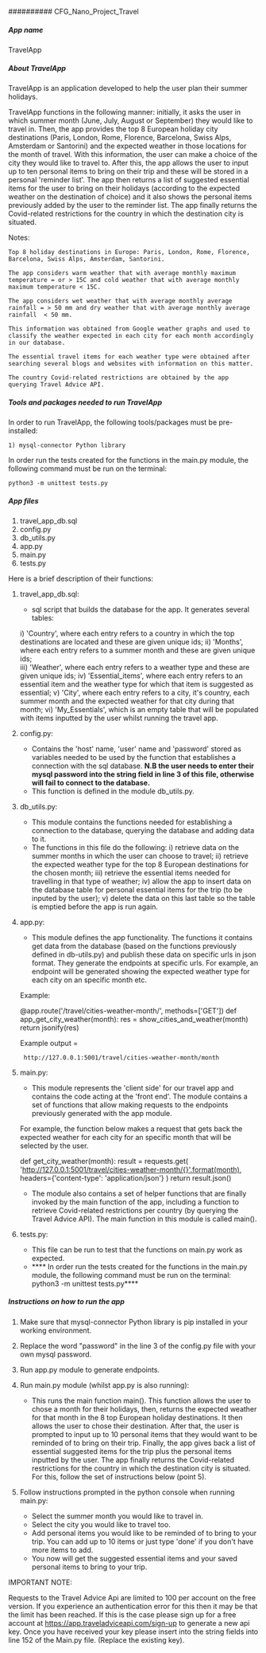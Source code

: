 ########## CFG_Nano_Project_Travel

##### App name

TravelApp

##### About TravelApp

TravelApp is an application developed to help the user plan their summer holidays.

TravelApp functions in the following manner: initially, it asks the user in which summer month (June, July, August or September) they would like to travel in. Then, the app provides the top 8 European holiday city destinations (Paris, London, Rome, Florence, Barcelona, Swiss Alps, Amsterdam or Santorini) and the expected weather in those locations for the month of travel. With this information, the user can make a choice of the city they would like to travel to. After this, the app allows the user to input up to ten personal items to bring on their trip and these will be stored in a personal 'reminder list'. The app then returns a list of suggested essential items for the user to bring on their holidays (according to the expected weather on the destination of choice) and it also shows the personal items previously added by the user to the reminder list. The app finally returns the Covid-related restrictions for the country in which the destination city is situated.

Notes:

	Top 8 holiday destinations in Europe: Paris, London, Rome, Florence, Barcelona, Swiss Alps, Amsterdam, Santorini.
	
	The app considers warm weather that with average monthly maximum temperature = or > 15C and cold weather that with average monthly maximum temperature < 15C.
	
	The app considers wet weather that with average monthly average rainfall = > 50 mm and dry weather that with average monthly average rainfall  < 50 mm.
	
	This information was obtained from Google weather graphs and used to classify the weather expected in each city for each month accordingly in our database.
	
	The essential travel items for each weather type were obtained after searching several blogs and websites with information on this matter.
	
	The country Covid-related restrictions are obtained by the app querying Travel Advice API.


##### Tools and packages needed to run TravelApp

In order to run TravelApp, the following tools/packages must be pre-installed:

	1) mysql-connector Python library

In order run the tests created for the functions in the main.py module, the following command must be run on the terminal:

	python3 -m unittest tests.py


##### App files

1) travel_app_db.sql
2) config.py
3) db_utils.py
4) app.py
5) main.py
6) tests.py

Here is a brief description of their functions:


1) travel_app_db.sql:

	- sql script that builds the database for the app. It generates several tables: 
	
	i) 'Country', where each entry refers to a country in which the top destinations are located and these are given unique ids;
	ii) 'Months', where each entry refers to a summer month and these are given unique ids; 	
	iii) 'Weather', where each entry refers to a weather type and these are given unique ids; 
	iv) 'Essential_items', where each entry refers to an essential item and the weather type for which that item is suggested as essential;
	v) 'City', where each entry refers to a city, it's country, each summer month and the expected weather for that city during that month;
	vi) 'My_Essentials', which is an empty table that will be populated with items inputted by the user whilst running the travel app.

2) config.py:

	- Contains the 'host' name, 'user' name and 'password' stored as variables needed to be used by the function that establishes a connection with the sql database. 
	****N.B the user needs to enter their mysql password into the string field in line 3 of this file, otherwise will fail to connect to the database.****
	- This function is defined in the module db_utils.py.

3) db_utils.py:

	- This module contains the functions needed for establishing a connection to the database, querying the database and adding data to it. 
	- The functions in this file do the following: 
	i) retrieve data on the summer months in which the user can choose to travel; 
	ii) retrieve the expected weather type for the top 8 European destinations for the chosen month; 
	iii) retrieve the essential items needed for travelling in that type of weather;
	iv) allow the app to insert data on the database table for personal essential items for the trip (to be inputed by the user); 
	v) delete the data on this last table so the table is emptied before the app is run again. 

4) app.py:

	- This module defines the app functionality. The functions it contains get data from the database (based on the functions previously defined in db-utils.py) and publish these data on specific urls in json format. They generate the endpoints at specific urls. For example, an endpoint will be generated showing the expected weather type for each city on an specific month etc. 
	
	Example:
	
	@app.route('/travel/cities-weather-month/<month>', methods=['GET'])
	def app_get_city_weather(month):
	    res = show_cities_and_weather(month)
    	    return jsonify(res)
	    
	 Example output = 
	    
	    http://127.0.0.1:5001/travel/cities-weather-month/month

5) main.py:

	- This module represents the 'client side' for our travel app and contains the code acting at the 'front end'. The module contains a set of functions that allow making requests to the endpoints previously generated with the app module. 
	
	For example, the function below makes a request that gets back the expected weather for each city for an specific month that will be selected by the user.

	def get_city_weather(month):
    		result = requests.get(
        			'http://127.0.0.1:5001/travel/cities-weather-month/{}'.format(month),
        			headers={'content-type': 'application/json'}
   		 )
   		 return result.json()
		 
	- The module also contains a set of helper functions that are finally invoked by the main function of the app, including a function to retrieve Covid-related restrictions per country (by querying the Travel Advice API). The main function in this module is called main().

6) tests.py:

	- This file can be run to test that the functions on main.py work as expected.
	- **** In order run the tests created for the functions in the main.py module, the following command must be run on the terminal:
	python3 -m unittest tests.py****


##### Instructions on how to run the app

1) Make sure that mysql-connector Python library is pip installed in your working environment.
2) Replace the word "password" in the line 3 of the config.py file with your own mysql password.
3) Run app.py module to generate endpoints.
4) Run main.py module (whilst app.py is also running):

	- This runs the main function main(). This function allows the user to chose a month for their holidays, then, returns the expected weather for that month in the 8 top European holiday destinations. It then allows the user to chose their destination. After that, the user is prompted to input up to 10 personal items that they would want to be reminded of to bring on their trip. Finally, the app gives back a list of essential suggested items for the trip plus the personal items inputted by the user. The app finally returns the Covid-related restrictions for the country in which the destination city is situated. For this, follow the set of instructions below (point 5).
	
5) Follow instructions prompted in the python console when running main.py:
	- Select the summer month you would like to travel in.
	- Select the city you would like to travel too.
	- Add personal items you would like to be reminded of to bring to your trip. You can add up to 10 items or just type 'done' if you don't have more items to add.
	- You now will get the suggested essential items and your saved personal items to bring to your trip.

IMPORTANT NOTE:

Requests to the Travel Advice Api are limited to 100 per account on the free version. If you experience an authentication error for this then it may be that the limit has been reached. If this is the case please sign up for a free account at https://app.traveladviceapi.com/sign-up to generate a new api key. Once you have received your key please insert into the string fields into line 152 of the Main.py file. (Replace the existing key).

